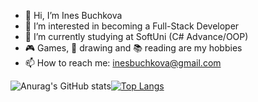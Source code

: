 - 👋 Hi, I’m Ines Buchkova
- 👀 I’m interested in becoming a Full-Stack Developer
- 🌱 I’m currently studying at SoftUni (C# Advance/OOP)
- 🎮 Games, 🎨 drawing and 📚 reading are my hobbies
- 📫 How to reach me: inesbuchkova@gmail.com

![Anurag's GitHub stats](https://github-readme-stats.vercel.app/api?username=Buchkova&theme=synthwave&show_icons=true)[![Top Langs](https://github-readme-stats.vercel.app/api/top-langs/?username=Buchkova&layout=compact)](https://github.com/Buchkova/github-readme-stats)

